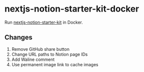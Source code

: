 





# nextjs-notion-starter-kit-docker

Run [nextjs-notion-starter-kit](https://github.com/transitive-bullshit/nextjs-notion-starter-kit) in Docker.

## Changes

1. Remove GitHub share button
2. Change URL paths to Notion page IDs
3. Add Waline comment
4. Use permanent image link to cache images
